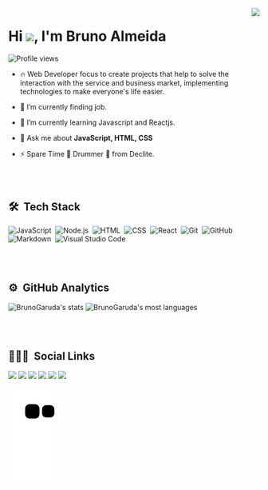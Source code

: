 <img align="right" height="590em" src="https://raw.githubusercontent.com/gist/BrunoGaruda/9ab3cd2cc33d11efd5b583e6cb2e356a/raw/0b88ed97cf20f4538af1cdca21852ef48b92b27c/githubcar.svg"/>
<h1 align="left">Hi <img src="https://raw.githubusercontent.com/kaueMarques/kaueMarques/master/hi.gif" width="30px">, I'm Bruno Almeida</h1>
<p align="left"> <img src="https://komarev.com/ghpvc/?username=BrunoGaruda&color=green" alt="Profile views" /> </p>

- 🔥 Web Developer focus to create projects that help to solve the interaction with the service and business market, implementing technologies to make everyone's life easier.

- 🔭 I’m currently finding job.

- 🌱 I’m currently learning Javascript and Reactjs.

- 💬 Ask me about **JavaScript, HTML, CSS**

<!-- - 📧 Email: [bruleorn@gmail.com](bruleorn@gmail.com) -->

- ⚡ Spare Time 🥁 Drummer 🥁 from Declite.

<br><br>

## 🛠 &nbsp;Tech Stack

![JavaScript](https://img.shields.io/badge/-JavaScript-05122A?style=flat&logo=javascript)&nbsp;
![Node.js](https://img.shields.io/badge/-Node.js-05122A?style=flat&logo=node.js)&nbsp;
![HTML](https://img.shields.io/badge/-HTML-05122A?style=flat&logo=HTML5)&nbsp;
![CSS](https://img.shields.io/badge/-CSS-05122A?style=flat&logo=CSS3&logoColor=1572B6)&nbsp;
![React](https://img.shields.io/badge/-React-05122A?style=flat&logo=react)&nbsp;
![Git](https://img.shields.io/badge/-Git-05122A?style=flat&logo=git)&nbsp;
![GitHub](https://img.shields.io/badge/-GitHub-05122A?style=flat&logo=github)&nbsp;
![Markdown](https://img.shields.io/badge/-Markdown-05122A?style=flat&logo=markdown)&nbsp;
![Visual Studio Code](https://img.shields.io/badge/-Visual%20Studio%20Code-05122A?style=flat&logo=visual-studio-code&logoColor=007ACC)&nbsp;

<!-- ![PostgreSQL](https://img.shields.io/badge/-PostgreSQL-05122A?style=flat&logo=postgresql)&nbsp; -->
<!-- ![SQLite](https://img.shields.io/badge/-SQLite-05122A?style=flat&logo=sqlite)&nbsp; -->

<br><br>

## ⚙️ &nbsp;GitHub Analytics

<p align="left">
<img width="530em" src="https://github-readme-stats.vercel.app/api?username=BrunoGaruda&show_icons=true&theme=chartreuse-dark" alt="BrunoGaruda's stats"/>
<img width="530em" src="https://github-readme-stats.vercel.app/api/top-langs/?username=BrunoGaruda&layout=compact&theme=chartreuse-dark" alt="BrunoGaruda's most languages"/>
</p>

<br><br>

## 👨🏽‍🦲 &nbsp;Social Links

<p align="left" style="background:yellow">
<!-- <a href="https://www.instagram.com/brunogaruda.8931/" target="_blank">
 <img align="center" src="https://img.shields.io/badge/-BrunoGaruda-05122A?style=flat&logo=instagram" alt="instagram"/> -->
<!-- <a href="https://codepen.io/BrunoGaruda" target="_blank">
  <img align="center" src="https://img.shields.io/badge/-BrunoGaruda-05122A?style=flat&logo=codepen" alt="codepen"/>
</a> -->
<!-- <a href="https://twitter.com/BrunoGaruda" target="_blank">
  <img align="center" src="https://img.shields.io/badge/-BrunoGaruda-05122A?style=flat&logo=twitter" alt="twitter"/>  
</a> -->
<!-- <a href="https://linkedin.com/in/bruno-Almeida-dev" target="_blank">
  <img align="center" src="https://img.shields.io/badge/-BrunoAlmeida-05122A?style=flat&logo=linkedin" alt="linkedin"/>
</a>
<a href="https://instagram.com/Declitemetal" target="_blank">
 <img align="center" src="https://img.shields.io/badge/-Declite-05122A?style=flat&logo=instagram" alt="instagram"/>
</a>
<a href="https://youtube.com/Decliteband" target="_blank">
 <img align="center" src="https://img.shields.io/badge/-Declite-05122A?style=flat&logo=youtube" alt="youtube"/>
</a>
</p> -->

<div> 
  <a href="https://youtube.com/Decliteband" target="_blank"><img src="https://img.shields.io/badge/YouTube-FF0000?style=for-the-badge&logo=youtube&logoColor=white" target="_blank"></a>
  <a href="https://www.instagram.com/brunogaruda.8931/" target="_blank"><img src="https://img.shields.io/badge/-Instagram-%23E4405F?style=for-the-badge&logo=instagram&logoColor=white" target="_blank"></a>
 	<a href="https://www.twitch.tv/bgaruda" target="_blank"><img src="https://img.shields.io/badge/Twitch-9146FF?style=for-the-badge&logo=twitch&logoColor=white" target="_blank"></a>
 <a href="Bruno_#7019" target="_blank"><img src="https://img.shields.io/badge/Discord-7289DA?style=for-the-badge&logo=discord&logoColor=white" target="_blank"></a> 
  <a href = "mailto:bruleorn@gmail.com"><img src="https://img.shields.io/badge/-Gmail-%23333?style=for-the-badge&logo=gmail&logoColor=white" target="_blank"></a>
  <a href="https://www.linkedin.com/in/bruno-almeida-dev" target="_blank"><img src="https://img.shields.io/badge/-LinkedIn-%230077B5?style=for-the-badge&logo=linkedin&logoColor=white" target="_blank"></a> 
 
  ![Snake animation](https://github.com/BrunoGaruda/BrunoGaruda/blob/output/github-contribution-grid-snake.svg)
 
</div>

<!-- <img width="500em" src="https://github-readme-twitter-gazf.vercel.app/api?id=BrunoGaruda&layout=wide&show_reply=off&show_retweet=off" /> -->

<!--
**maykbrito/maykbrito** is a ✨ _special_ ✨ repository because its `README.md` (this file) appears on your GitHub profile.

Here are some ideas to get you started:

- 🔭 I’m currently working on ...
- 🌱 I’m currently learning ...
- 👯 I’m looking to collaborate on ...
- 🤔 I’m looking for help with ...
- 💬 Ask me about ...
- 📫 How to reach me: ...
- 😄 Pronouns: ...
- ⚡ Fun fact: ...
-->
